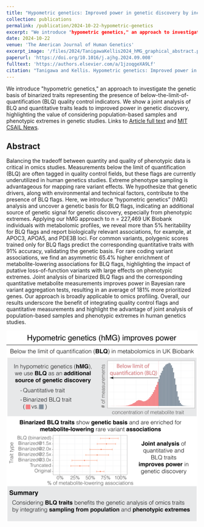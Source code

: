 ```yaml
---
title: "Hypometric genetics: Improved power in genetic discovery by incorporating quality control flags"
collection: publications
permalink: /publication/2024-10-22-hypometric-genetics
excerpt: "We introduce "hypometric genetics," an approach to investigate the genetic basis of binarized traits representing the presence of below-the-limit-of-quantification (BLQ) quality control indicators. We show a joint analysis of BLQ and quantitative traits leads to improved power in genetic discovery, highlighting the value of considering population-based samples and phenotypic extremes in genetic studies"
date: 2024-10-22
venue: 'The American Journal of Human Genetics'
excerpt_image: '/files/2024/TanigawaKellis2024_hMG_graphical_abstract.png'
paperurl: 'https://doi.org/10.1016/j.ajhg.2024.09.008'
fulltext: 'https://authors.elsevier.com/a/1jzoqgeXA9Lf'
citation: "Tanigawa and Kellis. Hypometric genetics: Improved power in genetic discovery by incorporating quality control flags. The American Journal of Human Genetics. 111 (2024)."
---
```


We introduce "hypometric genetics," an approach to investigate the genetic basis of binarized traits representing the presence of below-the-limit-of-quantification (BLQ) quality control indicators. We show a joint analysis of BLQ and quantitative traits leads to improved power in genetic discovery, highlighting the value of considering population-based samples and phenotypic extremes in genetic studies. Links to [Article full text](https://authors.elsevier.com/a/1jzoqgeXA9Lf) and [MIT CSAIL News](https://www.csail.mit.edu/news/method-goes-below-limit-enhance-genetic-discovery).

## Abstract

Balancing the tradeoff between quantity and quality of phenotypic data is critical in omics studies. Measurements below the limit of quantification (BLQ) are often tagged in quality control fields, but these flags are currently underutilized in human genetics studies. Extreme phenotype sampling is advantageous for mapping rare variant effects. We hypothesize that genetic drivers, along with environmental and technical factors, contribute to the presence of BLQ flags. Here, we introduce “hypometric genetics” (hMG) analysis and uncover a genetic basis for BLQ flags, indicating an additional source of genetic signal for genetic discovery, especially from phenotypic extremes. Applying our hMG approach to n = 227,469 UK Biobank individuals with metabolomic profiles, we reveal more than 5% heritability for BLQ flags and report biologically relevant associations, for example, at APOC3, APOA5, and PDE3B loci. For common variants, polygenic scores trained only for BLQ flags predict the corresponding quantitative traits with 91% accuracy, validating the genetic basis. For rare coding variant associations, we find an asymmetric 65.4% higher enrichment of metabolite-lowering associations for BLQ flags, highlighting the impact of putative loss-of-function variants with large effects on phenotypic extremes. Joint analysis of binarized BLQ flags and the corresponding quantitative metabolite measurements improves power in Bayesian rare variant aggregation tests, resulting in an average of 181% more prioritized genes. Our approach is broadly applicable to omics profiling. Overall, our results underscore the benefit of integrating quality control flags and quantitative measurements and highlight the advantage of joint analysis of population-based samples and phenotypic extremes in human genetics studies.

![Tanigawa and Kellis. Am J Hum Genet. 2024. Graphical abstract](/files/2024/TanigawaKellis2024_hMG_graphical_abstract.png)
